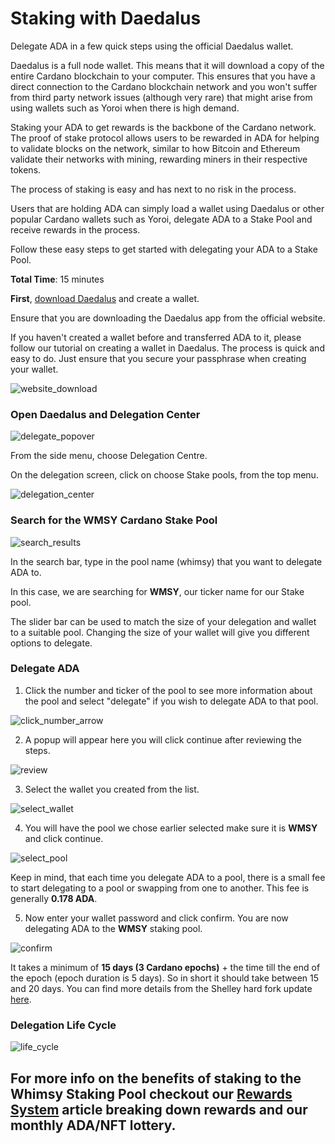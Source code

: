 # Staking with Daedalus

Delegate ADA in a few quick steps using the official Daedalus wallet.

Daedalus is a full node wallet. This means that it will download a copy of the entire Cardano blockchain to your computer. This ensures that you have a direct connection to the Cardano blockchain network and you won't suffer from third party network issues (although very rare) that might arise from using wallets such as Yoroi when there is high demand.

Staking your ADA to get rewards is the backbone of the Cardano network. The proof of stake protocol allows users to be rewarded in ADA for helping to validate blocks on the network, similar to how Bitcoin and Ethereum validate their networks with mining, rewarding miners in their respective tokens.

The process of staking is easy and has next to no risk in the process.

Users that are holding ADA can simply load a wallet using Daedalus or other popular Cardano wallets such as Yoroi, delegate ADA to a Stake Pool and receive rewards in the process.

Follow these easy steps to get started with delegating your ADA to a Stake Pool.

**Total Time**: 15 minutes

**First**, [download Daedalus](https://daedaluswallet.io/en/download/) and create a wallet.

Ensure that you are downloading the Daedalus app from the official website.

If you haven't created a wallet before and transferred ADA to it, please follow our tutorial on creating a wallet in Daedalus. The process is quick and easy to do. Just ensure that you secure your passphrase when creating your wallet.

![website_download](https://01whimsy-storeage-space.fra1.digitaloceanspaces.com/article_images/daedalus/01_daedalus_page.png)

### Open Daedalus and Delegation Center

![delegate_popover](https://01whimsy-storeage-space.fra1.digitaloceanspaces.com/article_images/daedalus/02_delegate_daedalus.png)

From the side menu, choose Delegation Centre.

On the delegation screen, click on choose Stake pools, from the top menu.

![delegation_center](https://01whimsy-storeage-space.fra1.digitaloceanspaces.com/article_images/daedalus/03_delegation_center.png)

### Search for the WMSY Cardano Stake Pool

![search_results](https://01whimsy-storeage-space.fra1.digitaloceanspaces.com/article_images/daedalus/04_search_results.png)

In the search bar, type in the pool name (whimsy) that you want to delegate ADA to.

In this case, we are searching for **WMSY**, our ticker name for our Stake pool.

The slider bar can be used to match the size of your delegation and wallet to a suitable pool. Changing the size of your wallet will give you different options to delegate.

### Delegate ADA

1. Click the number and ticker of the pool to see more information about the pool and select "delegate" if you wish to delegate ADA to that pool.

![click_number_arrow](https://01whimsy-storeage-space.fra1.digitaloceanspaces.com/article_images/daedalus/04a_delegate_daedalus_arrow.png)

2. A popup will appear here you will click continue after reviewing the steps.

![review](https://01whimsy-storeage-space.fra1.digitaloceanspaces.com/article_images/daedalus/05_click_continue.png)

3. Select the wallet you created from the list.

![select_wallet](https://01whimsy-storeage-space.fra1.digitaloceanspaces.com/article_images/daedalus/06_select_wallet.png)

4. You will have the pool we chose earlier selected make sure it is **WMSY** and click continue.

![select_pool](https://01whimsy-storeage-space.fra1.digitaloceanspaces.com/article_images/daedalus/07_selected_pool.png)

Keep in mind, that each time you delegate ADA to a pool, there is a small fee to start delegating to a pool or swapping from one to another. This fee is generally **0.178 ADA**.

5. Now enter your wallet password and click confirm. You are now delegating ADA to the **WMSY** staking pool.

![confirm](https://01whimsy-storeage-space.fra1.digitaloceanspaces.com/article_images/daedalus/08_confirm_stake_pool.png)

It takes a minimum of **15 days (3 Cardano epochs)** + the time till the end of the epoch (epoch duration is 5 days). So in short it should take between 15 and 20 days. You can find more details from the Shelley hard fork update [here](https://forum.cardano.org/t/the-shelley-hard-fork-all-you-need-to-know/36553).

### Delegation Life Cycle

![life_cycle](https://01whimsy-storeage-space.fra1.digitaloceanspaces.com/article_images/daedalus/life_cycle.png)

## For more info on the benefits of staking to the **Whimsy Staking Pool** checkout our [Rewards System](https://whimsy.tech/documentation/rewards) article breaking down rewards and our monthly ADA/NFT lottery.
